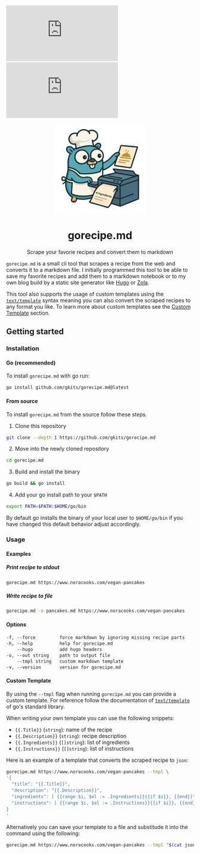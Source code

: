 [![GitHub Release](https://img.shields.io/github/v/release/gkits/gorecipe.md?include_prereleases&style=for-the-badge)](https://github.com/gKits/gorecipe.md/releases)
[![GitHub License](https://img.shields.io/github/license/gkits/gorecipe.md?style=for-the-badge)](https://github.com/gkits/gorecipe.md?tab=MIT-1-ov-file)

<div align="center">
  <a href="https://github.com/gkits/gorecipe.md">
<img src="assets/logo.png" alt="Logo" width="240" height="240">
  </a>
  <h1 align="center">gorecipe.md</h1>
  <p align="center">
    Scrape your favorie recipes and convert them to markdown
  </p>
</div>

`gorecipe.md` is a small cli tool that scrapes a recipe from the web and converts it to a markdown
file. I initially programmed this tool to be able to save my favorite recipes and add them to a
markdown notebook or to my own blog build by a static site generator like
[Hugo](https://github.com/gohugoio/hugo) or [Zola](https://github.com/getzola/zola).

This tool also supports the usage of custom templates using the
[`text/template`](https://pkg.go.dev/text/template) syntax meaning you can also convert the scraped
recipes to any format you like. To learn more about custom templates see the
[Custom Template](#custom-template) section.

## Getting started

### Installation

#### Go (recommended)

To install `gorecipe.md` with go run:

```sh
go install github.com/gkits/gorecipe.md@latest
```

#### From source

To install `gorecipe.md` from the source follow these steps.

1. Clone this repository

```sh
git clone --depth 1 https://github.com/gkits/gorecipe.md
```

2. Move into the newly cloned repository

```sh
cd gorecipe.md
```

3. Build and install the binary

```sh
go build && go install
```

4. Add your go install path to your `$PATH`

```sh
export PATH=$PATH:$HOME/go/bin
```

By default go installs the binary of your local user to `$HOME/go/bin` if you have changed this
default behavior adjust accordingly.

### Usage

#### Examples

##### Print recipe to stdout

```sh
gorecipe.md https://www.noracooks.com/vegan-pancakes
```

##### Write recipe to file

```sh
gorecipe.md -o pancakes.md https://www.noracooks.com/vegan-pancakes
```

#### Options

```
-f, --force         force markdown by ignoring missing recipe parts
-h, --help          help for gorecipe.md
    --hugo          add hugo headers
-o, --out string    path to output file
    --tmpl string   custom markdown template
-v, --version       version for gorecipe.md
```

#### Custom Template

By using the `--tmpl` flag when running `gorecipe.md` you can provide a custom template. For
reference follow the documentation of [`text/template`](https://pkg.go.dev/text/template) of go's
standard library.

When writing your own template you can use the following snippets:

- `{{.Title}}` (`string`): name of the recipe
- `{{.Description}}` (`string`): recipe description
- `{{.Ingredients}}` (`[]string`): list of ingredients
- `{{.Instructions}}` (`[]string`): list of instructions

Here is an example of a template that converts the scraped recipe to `json`:

```sh
gorecipe.md https://www.noracooks.com/vegan-pancakes --tmpl \
'{
  "title": "{{.Title}}",
  "description": "{{.Description}}",
  "ingredients": [ {{range $i, $el := .Ingredients}}{{if $i}}, {{end}}"{{$el}}"{{end}} ],
  "instructions": [ {{range $i, $el := .Instructions}}{{if $i}}, {{end}}"{{$el}}"{{end}} ]
}
'
```

Alternatively you can save your template to a file and substitude it into the command using the
following:

```sh
gorecipe.md https://www.noracooks.com/vegan-pancakes --tmpl "$(cat json-recipe.tmpl)"
```
